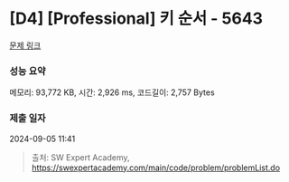 # [D4] [Professional] 키 순서 - 5643 

[문제 링크](https://swexpertacademy.com/main/code/problem/problemDetail.do?contestProbId=AWXQsLWKd5cDFAUo) 

### 성능 요약

메모리: 93,772 KB, 시간: 2,926 ms, 코드길이: 2,757 Bytes

### 제출 일자

2024-09-05 11:41



> 출처: SW Expert Academy, https://swexpertacademy.com/main/code/problem/problemList.do